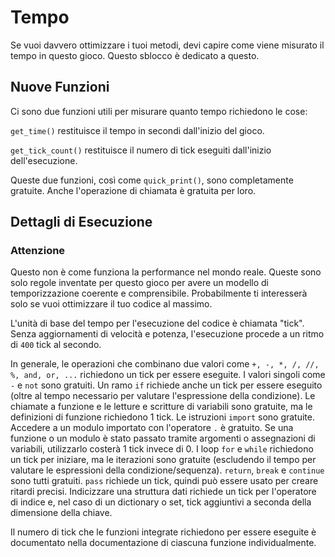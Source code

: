 # Tempo
Se vuoi davvero ottimizzare i tuoi metodi, devi capire come viene misurato il tempo in questo gioco. Questo sblocco è dedicato a questo.

## Nuove Funzioni
Ci sono due funzioni utili per misurare quanto tempo richiedono le cose:

`get_time()` restituisce il tempo in secondi dall'inizio del gioco.

`get_tick_count()` restituisce il numero di tick eseguiti dall'inizio dell'esecuzione.

Queste due funzioni, così come `quick_print()`, sono completamente gratuite. Anche l'operazione di chiamata è gratuita per loro.

## Dettagli di Esecuzione

### Attenzione
Questo non è come funziona la performance nel mondo reale. Queste sono solo regole inventate per questo gioco per avere un modello di temporizzazione coerente e comprensibile.
Probabilmente ti interesserà solo se vuoi ottimizzare il tuo codice al massimo.

L'unità di base del tempo per l'esecuzione del codice è chiamata "tick". Senza aggiornamenti di velocità e potenza, l'esecuzione procede a un ritmo di `400` tick al secondo.

In generale, le operazioni che combinano due valori come `+, -, *, /, //, %, and, or, ...` richiedono un tick per essere eseguite.
I valori singoli come `-` e `not` sono gratuiti.
Un ramo `if` richiede anche un tick per essere eseguito (oltre al tempo necessario per valutare l'espressione della condizione).
Le chiamate a funzione e le letture e scritture di variabili sono gratuite, ma le definizioni di funzione richiedono 1 tick.
Le istruzioni `import` sono gratuite.
Accedere a un modulo importato con l'operatore `.` è gratuito.
Se una funzione o un modulo è stato passato tramite argomenti o assegnazioni di variabili, utilizzarlo costerà 1 tick invece di 0.
I loop `for` e `while` richiedono un tick per iniziare, ma le iterazioni sono gratuite (escludendo il tempo per valutare le espressioni della condizione/sequenza).
`return`, `break` e `continue` sono tutti gratuiti.
`pass` richiede un tick, quindi può essere usato per creare ritardi precisi.
Indicizzare una struttura dati richiede un tick per l'operatore di indice e, nel caso di un dictionary o set, tick aggiuntivi a seconda della dimensione della chiave.

Il numero di tick che le funzioni integrate richiedono per essere eseguite è documentato nella documentazione di ciascuna funzione individualmente.